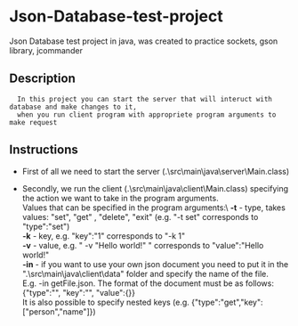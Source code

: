 # Json-Database-test-project
Json Database test project in java, was created to practice sockets, gson library, jcommander

## Description
      In this project you can start the server that will interuct with database and make changes to it, 
      when you run client program with appropriete program arguments to make request
## Instructions

- First of all we need to start the server (.\src\main\java\server\Main.class)

- Secondly, we run the client (.\src\main\java\client\Main.class) specifying the action we want to take in the program arguments.\
      Values that can be specified in the program arguments:\ 
        **-t** - type, takes values: "set", "get" , "delete", "exit" (e.g. "-t set" corresponds to "type":"set")\
        **-k** - key, e.g. "key":"1" corresponds to "-k 1"\
        **-v** - value, e.g. " -v "Hello world!" " corresponds to "value":"Hello world!"\
        **-in** - if you want to use your own json document you need to put it in the ".\src\main\java\client\data\" folder and specify the name of the file.\
        E.g. -in getFile.json. The format of the document must be as follows:  
          {"type":"", "key":"", "value":{}}\
        It is also possible to specify nested keys (e.g. {"type":"get","key":["person","name"]})
